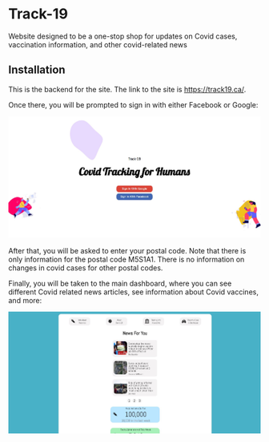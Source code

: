 # Track-19
Website designed to be a one-stop shop for updates on Covid cases, vaccination information, and other covid-related news

## Installation
This is the backend for the site. The link to the site is https://track19.ca/.

Once there, you will be prompted to sign in with either Facebook or Google: 

![signin](images/SignIn.JPG)

After that, you will be asked to enter your postal code. Note that there is only information for the postal code M5S1A1. There is no information on changes in covid cases for other postal codes.

Finally, you will be taken to the main dashboard, where you can see different Covid related news articles, see information about Covid vaccines, and more:

![main page](images/Dashboard.JPG)

